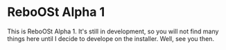 # ReboOSt Alpha 1
This is ReboOSt Alpha 1. It's still in development, so you will not find many things here until I decide to develope on the installer.
Well, see you then.
